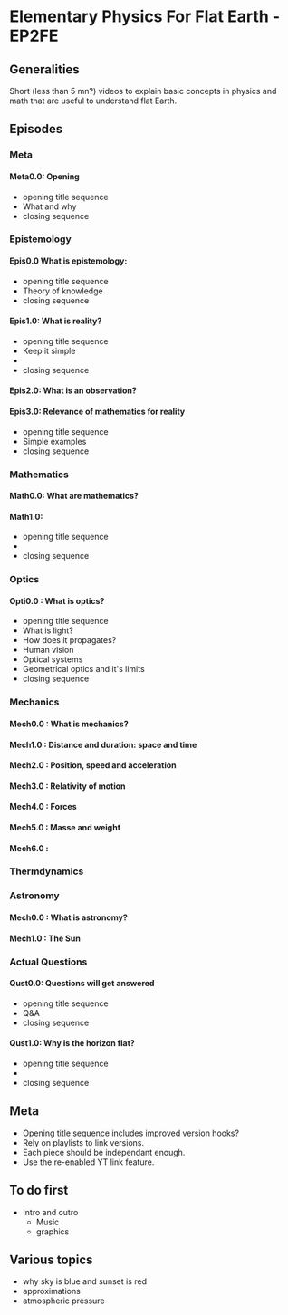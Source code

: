 # Elementary Physics For Flat Earth - EP2FE

## Generalities

Short (less than 5 mn?) videos to explain basic concepts in physics and math that are useful to understand flat Earth.

## Episodes

### Meta

#### Meta0.0: Opening
- opening title sequence
- What and why
- closing sequence


### Epistemology

#### Epis0.0 What is epistemology: 
- opening title sequence
- Theory of knowledge
- closing sequence

#### Epis1.0: What is reality?
- opening title sequence
- Keep it simple
- 
- closing sequence

#### Epis2.0: What is an observation?

#### Epis3.0: Relevance of mathematics for reality
- opening title sequence
- Simple examples
- closing sequence


### Mathematics
#### Math0.0: What are mathematics?

#### Math1.0: 
- opening title sequence
- 
- closing sequence


### Optics

#### Opti0.0 : What is optics?
- opening title sequence
- What is light?
- How does it propagates?
- Human vision
- Optical systems
- Geometrical optics and it's limits
- closing sequence


### Mechanics

#### Mech0.0 : What is mechanics?

#### Mech1.0 : Distance and duration: space and time

#### Mech2.0 : Position, speed and acceleration

#### Mech3.0 : Relativity of motion

#### Mech4.0 : Forces

#### Mech5.0 : Masse and weight

#### Mech6.0 : 


### Thermdynamics


### Astronomy

#### Mech0.0 : What is astronomy?

#### Mech1.0 : The Sun




### Actual Questions

#### Qust0.0: Questions will get answered
- opening title sequence
- Q&A
- closing sequence


#### Qust1.0: Why is the horizon flat?
- opening title sequence
- 
- closing sequence


## Meta
- Opening title sequence includes improved version hooks?
- Rely on playlists to link versions.
- Each piece should be independant enough.
- Use the re-enabled YT link feature.

## To do first
- Intro and outro
  - Music
  - graphics
 
## Various topics
- why sky is blue and sunset is red
- approximations
- atmospheric pressure
